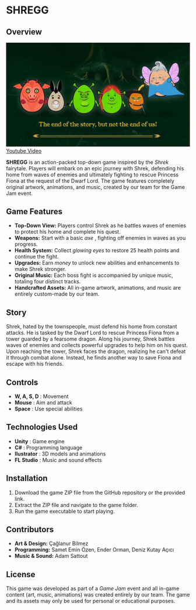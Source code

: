 
# SHREGG

## Overview
![Youtube Thumhnail](1.png)
[Youtube Video](https://youtu.be/Um9liyoZuqY)

**SHREGG** is an action-packed top-down game inspired by the *Shrek* fairytale. Players will embark on an epic journey with Shrek, defending his home from waves of enemies and ultimately fighting to rescue Princess Fiona at the request of the Dwarf Lord. The game features completely original artwork, animations, and music, created by our team for the Game Jam event.

## Game Features

* **Top-Down View:** Players control Shrek as he battles waves of enemies to protect his home and complete his quest.
* **Weapons:** Start with a basic  *axe* , fighting off enemies in waves as you progress.
* **Health System:** Collect *glowing eyes* to restore 25 health points and continue the fight.
* **Upgrades:** Earn *money* to unlock new abilities and enhancements to make Shrek stronger.
* **Original Music:** Each boss fight is accompanied by unique music, totaling four distinct tracks.
* **Handcrafted Assets:** All in-game artwork, animations, and music are entirely custom-made by our team.

## Story

Shrek, hated by the townspeople, must defend his home from constant attacks. He is tasked by the Dwarf Lord to rescue Princess Fiona from a tower guarded by a fearsome dragon. Along his journey, Shrek battles waves of enemies and collects powerful upgrades to help him on his quest. Upon reaching the tower, Shrek faces the dragon, realizing he can't defeat it through combat alone. Instead, he finds another way to save Fiona and escape with his friends.

## Controls

* **W, A, S, D** : Movement
* **Mouse** : Aim and attack
* **Space** : Use special abilities

## Technologies Used

* **Unity** : Game engine
* **C#** : Programming language
* **Ilustrator** : 3D models and animations
* **FL Studio** : Music and sound effects

## Installation

1. Download the game ZIP file from the GitHub repository or the provided link.
2. Extract the ZIP file and navigate to the game folder.
3. Run the game executable to start playing.

## Contributors

* **Art & Design:** Çağlanur Bilmez
* **Programming:** Samet Emin Özen, Ender Orman, Deniz Kutay Açıcı
* **Music & Sound:** Adam Sattout

## License

This game was developed as part of a *Game Jam* event and all in-game content (art, music, animations) was created entirely by our team. The game and its assets may only be used for personal or educational purposes.

